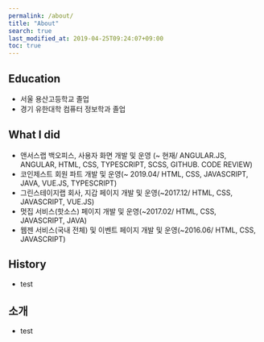 ```yaml
---
permalink: /about/
title: "About"
search: true
last_modified_at: 2019-04-25T09:24:07+09:00
toc: true
---
```


## Education
 - 서울 용산고등학교 졸업
 - 경기 유한대학 컴퓨터 정보학과 졸업

## What I did
- 앤서스랩 백오피스, 사용자 화면 개발 및 운영 (~ 현재/ ANGULAR.JS, ANGULAR, HTML, CSS, TYPESCRIPT, SCSS, GITHUB. CODE REVIEW)
 - 코인제스트 회원 파트 개발 및 운영(~ 2019.04/ HTML, CSS, JAVASCRIPT, JAVA, VUE.JS, TYPESCRIPT)
 - 그린스테이지랩 회사, 지갑 페이지 개발 및 운영(~2017.12/ HTML, CSS, JAVASCRIPT, VUE.JS)
 - 멋집 서비스(핫소스) 페이지 개발 및 운영(~2017.02/ HTML, CSS, JAVASCRIPT, JAVA)
 - 웹젠 서비스(국내 전체) 및 이벤트 페이지 개발 및 운영(~2016.06/ HTML, CSS, JAVASCRIPT)

## History
 - test

## 소개
 - test
